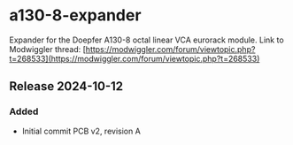 # a130-8-expander
Expander for the Doepfer A130-8 octal linear VCA eurorack module.
Link to Modwiggler thread: [https://modwiggler.com/forum/viewtopic.php?t=268533](https://modwiggler.com/forum/viewtopic.php?t=268533)

## Release 2024-10-12

### Added
- Initial commit PCB v2, revision A
